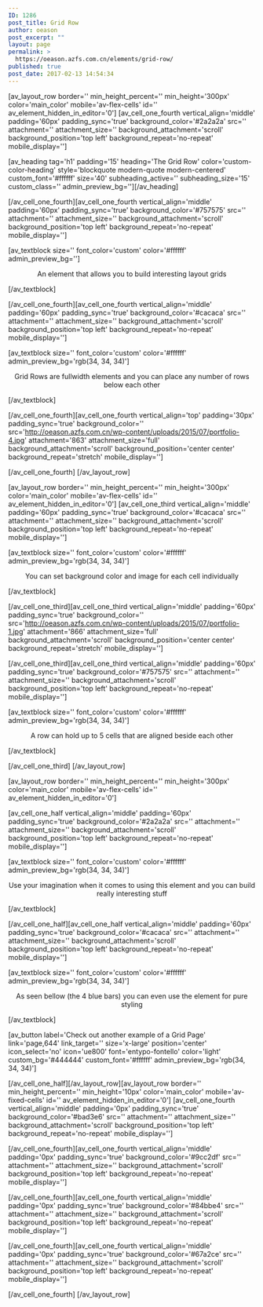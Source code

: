 ```yaml
---
ID: 1286
post_title: Grid Row
author: oeason
post_excerpt: ""
layout: page
permalink: >
  https://oeason.azfs.com.cn/elements/grid-row/
published: true
post_date: 2017-02-13 14:54:34
---
```

[av_layout_row border='' min_height_percent='' min_height='300px' color='main_color' mobile='av-flex-cells' id='' av_element_hidden_in_editor='0']
[av_cell_one_fourth vertical_align='middle' padding='60px' padding_sync='true' background_color='#2a2a2a' src='' attachment='' attachment_size='' background_attachment='scroll' background_position='top left' background_repeat='no-repeat' mobile_display='']

[av_heading tag='h1' padding='15' heading='The Grid Row' color='custom-color-heading' style='blockquote modern-quote modern-centered' custom_font='#ffffff' size='40' subheading_active='' subheading_size='15' custom_class='' admin_preview_bg=''][/av_heading]

[/av_cell_one_fourth][av_cell_one_fourth vertical_align='middle' padding='60px' padding_sync='true' background_color='#757575' src='' attachment='' attachment_size='' background_attachment='scroll' background_position='top left' background_repeat='no-repeat' mobile_display='']

[av_textblock size='' font_color='custom' color='#ffffff' admin_preview_bg='']
<p style="text-align: center;">An element that allows you to build interesting layout grids</p>
[/av_textblock]

[/av_cell_one_fourth][av_cell_one_fourth vertical_align='middle' padding='60px' padding_sync='true' background_color='#cacaca' src='' attachment='' attachment_size='' background_attachment='scroll' background_position='top left' background_repeat='no-repeat' mobile_display='']

[av_textblock size='' font_color='custom' color='#ffffff' admin_preview_bg='rgb(34, 34, 34)']
<p style="text-align: center;">Grid Rows are fullwidth elements and you can place any number of rows below each other</p>
[/av_textblock]

[/av_cell_one_fourth][av_cell_one_fourth vertical_align='top' padding='30px' padding_sync='true' background_color='' src='http://oeason.azfs.com.cn/wp-content/uploads/2015/07/portfolio-4.jpg' attachment='863' attachment_size='full' background_attachment='scroll' background_position='center center' background_repeat='stretch' mobile_display='']

[/av_cell_one_fourth]
[/av_layout_row]

[av_layout_row border='' min_height_percent='' min_height='300px' color='main_color' mobile='av-flex-cells' id='' av_element_hidden_in_editor='0']
[av_cell_one_third vertical_align='middle' padding='60px' padding_sync='true' background_color='#cacaca' src='' attachment='' attachment_size='' background_attachment='scroll' background_position='top left' background_repeat='no-repeat' mobile_display='']

[av_textblock size='' font_color='custom' color='#ffffff' admin_preview_bg='rgb(34, 34, 34)']
<p style="text-align: center;">You can set background color and image for each cell individually</p>
[/av_textblock]

[/av_cell_one_third][av_cell_one_third vertical_align='middle' padding='60px' padding_sync='true' background_color='' src='http://oeason.azfs.com.cn/wp-content/uploads/2015/07/portfolio-1.jpg' attachment='866' attachment_size='full' background_attachment='scroll' background_position='center center' background_repeat='stretch' mobile_display='']

[/av_cell_one_third][av_cell_one_third vertical_align='middle' padding='60px' padding_sync='true' background_color='#757575' src='' attachment='' attachment_size='' background_attachment='scroll' background_position='top left' background_repeat='no-repeat' mobile_display='']

[av_textblock size='' font_color='custom' color='#ffffff' admin_preview_bg='rgb(34, 34, 34)']
<p style="text-align: center;">A row can hold up to 5 cells that are aligned beside each other</p>
[/av_textblock]

[/av_cell_one_third]
[/av_layout_row]

[av_layout_row border='' min_height_percent='' min_height='300px' color='main_color' mobile='av-flex-cells' id='' av_element_hidden_in_editor='0']

[av_cell_one_half vertical_align='middle' padding='60px' padding_sync='true' background_color='#2a2a2a' src='' attachment='' attachment_size='' background_attachment='scroll' background_position='top left' background_repeat='no-repeat' mobile_display='']

[av_textblock size='' font_color='custom' color='#ffffff' admin_preview_bg='rgb(34, 34, 34)']
<p style="text-align: center;">Use your imagination when it comes to using this element and you can build really interesting stuff</p>
[/av_textblock]

[/av_cell_one_half][av_cell_one_half vertical_align='middle' padding='60px' padding_sync='true' background_color='#cacaca' src='' attachment='' attachment_size='' background_attachment='scroll' background_position='top left' background_repeat='no-repeat' mobile_display='']

[av_textblock size='' font_color='custom' color='#ffffff' admin_preview_bg='rgb(34, 34, 34)']
<p style="text-align: center;">As seen bellow (the 4 blue bars) you can even use the element for pure styling</p>
[/av_textblock]

[av_button label='Check out another example of a Grid Page' link='page,644' link_target='' size='x-large' position='center' icon_select='no' icon='ue800' font='entypo-fontello' color='light' custom_bg='#444444' custom_font='#ffffff' admin_preview_bg='rgb(34, 34, 34)']

[/av_cell_one_half][/av_layout_row][av_layout_row border='' min_height_percent='' min_height='10px' color='main_color' mobile='av-fixed-cells' id='' av_element_hidden_in_editor='0']
[av_cell_one_fourth vertical_align='middle' padding='0px' padding_sync='true' background_color='#bad3e6' src='' attachment='' attachment_size='' background_attachment='scroll' background_position='top left' background_repeat='no-repeat' mobile_display='']

[/av_cell_one_fourth][av_cell_one_fourth vertical_align='middle' padding='0px' padding_sync='true' background_color='#9cc2df' src='' attachment='' attachment_size='' background_attachment='scroll' background_position='top left' background_repeat='no-repeat' mobile_display='']

[/av_cell_one_fourth][av_cell_one_fourth vertical_align='middle' padding='0px' padding_sync='true' background_color='#84bbe4' src='' attachment='' attachment_size='' background_attachment='scroll' background_position='top left' background_repeat='no-repeat' mobile_display='']

[/av_cell_one_fourth][av_cell_one_fourth vertical_align='middle' padding='0px' padding_sync='true' background_color='#67a2ce' src='' attachment='' attachment_size='' background_attachment='scroll' background_position='top left' background_repeat='no-repeat' mobile_display='']

[/av_cell_one_fourth]
[/av_layout_row]